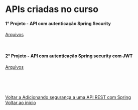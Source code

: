 # APIs criadas no curso

#### 1° Projeto - API com autenticação Spring Security
[Arquivos](/Arquivos/Conteudo/6%20-%20Ganhando%20produtividade%20com%20spring%20framwork/Material/API%201%20com%20Spring%20security/)

<br>

#### 2° Projeto - API com autenticação Spring security com JWT
[Arquivos](/Arquivos/Conteudo/6%20-%20Ganhando%20produtividade%20com%20spring%20framwork/Material/API%202%20com%20Spring%20security/)

<br>

<br>

<br>

[Voltar a Adicionando segurança a uma API REST com Spring](/Arquivos/Conteudo/6%20-%20Ganhando%20produtividade%20com%20spring%20framwork/6.4%20Adicionando%20seguranca%20a%20uma%20api%20rest%20com%20spring.md)<br>
[Voltar ao inicio](/README.md)